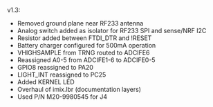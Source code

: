 v1.3:

* Removed ground plane near RF233 antenna
* Analog switch added as isolator for RF233 SPI and sense/NRF I2C
* Resistor added between FTDI_DTR and !RESET
* Battery charger configured for 500mA operation
* VHIGHSAMPLE from TRNG routed to ADCIFE6
* Reassigned A0-5 from ADCIFE1-6 to ADCIFE0-5
* GPIO8 reassigned to PA20
* LIGHT_INT reassigned to PC25
* Added KERNEL LED
* Overhaul of imix.lbr (documentation layers)
* Used P/N M20-9980545 for J4

